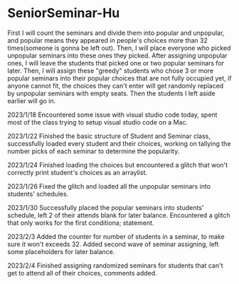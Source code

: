 # SeniorSeminar-Hu

First I will count the seminars and divide them into popular and unpopular, and popular means they appeared in people's choices more than 32 times(someone is gonna be left out). Then, I will place everyone who picked unpopular seminars into these ones they picked. After assigning unpopular ones, I will leave the students that picked one or two popular seminars for later. Then, I will assign these "greedy" students who chose 3 or more popular seminars into their popular choices that are not fully occupied yet, if anyone cannot fit, the choices they can't enter will get randomly replaced by unpopular seminars with empty seats. Then the students I left aside earlier will go in.

2023/1/18 Encountered some issue with visual studio code today, spent most of the class trying to setup visual studio code on a Mac.

2023/1/22 Finished the basic structure of Student and Seminar class, successfully loaded every student and their choices, working on tallying the number picks of each seminar to determine the popularity.

2023/1/24 Finished loading the choices but encountered a glitch that won't correctly print student's choices as an arraylist.

2023/1/26 Fixed the glitch and loaded all the unpopular seminars into students' schedules.

2023/1/30 Successfully placed the popular seminars into students' schedule, left 2 of their attends blank for later balance. Encountered a glitch that only works for the first conditiona; statement.

2023/2/3 Added the counter for number of students in a seminar, to make sure it won't exceeds 32. Added second wave of seminar assigning, left some placeholders for later balance. 

2023/2/4 Finished assigning randomized seminars for students that can't get to attend all of their choices, comments added.

